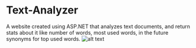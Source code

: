 # Text-Analyzer
A website created using ASP.NET that analyzes text documents, and return stats about it like number of words, most used words, in the future synonyms for top used words.
![alt text](https://raw.github.com/ataffe/Text-Analyzer/master/website_screenshot.PNG)
